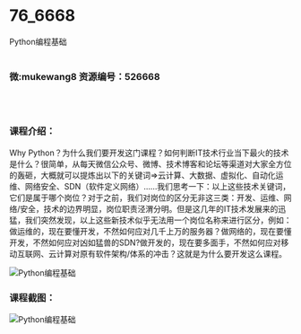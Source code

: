 # 76_6668
Python编程基础
<br/></br>
<h3>微:mukewang8 资源编号：526668</h3>
<br/></br>
<h3>课程介绍：</h3>
<p>Why Python？为什么我们要开发这门课程？如何判断IT技术行业当下最火的技术是什么？很简单，从每天微信公众号、微博、技术博客和论坛等渠道对大家全方位的轰砸，大概就可以提炼出以下的关键词=&gt;云计算、大数据、虚拟化、自动化运维、网络安全、SDN（软件定义网络）……我们思考一下：以上这些技术关键词，它们是属于哪个岗位？对于之前，我们对岗位的区分无非这三类：开发、运维、网络/安全，技术的边界明显，岗位职责泾渭分明。但是这几年的IT技术发展来的迅猛，我们突然发现，以上这些新技术似乎无法用一个岗位名称来进行区分，例如：做运维的，现在要懂开发，不然如何应对几千上万的服务器？做网络的，现在要懂开发，不然如何应对凶如猛兽的SDN?做开发的，现在要多面手，不然如何应对移动互联网、云计算对原有软件架构/体系的冲击？这就是为什么要开发这么课程。</p>
<p><img src="https://www.ko996.com/wp-content/uploads/img/2019/08/1-106-300x273.png" alt="Python编程基础"></p>
<h3>课程截图：</h3>
<p><img src="https://www.ko996.com/wp-content/uploads/img/2019/08/2-121.png" alt="Python编程基础"></p>
